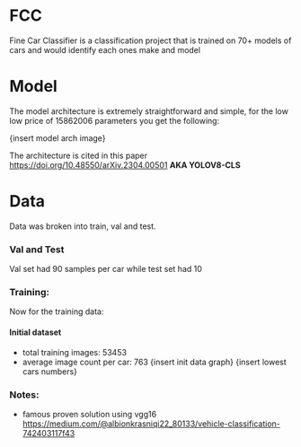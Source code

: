# FCC
Fine Car Classifier is a classification project that is trained on 70+ models of cars and would identify each ones make and model


# Model
The model architecture is extremely straightforward and simple, for the low low price of 15862006 parameters you get the following:

{insert model arch image}

The architecture is cited in this paper https://doi.org/10.48550/arXiv.2304.00501 **AKA YOLOV8-CLS**

# Data
Data was broken into train, val and test.

### Val and Test
Val set had 90 samples per car while test set had 10

### Training:
Now for the training data:

#### Initial dataset
- total training images: 53453
- average image count per car: 763
{insert init data graph}
{insert lowest cars numbers}


### Notes:
- famous proven solution using vgg16 https://medium.com/@albionkrasniqi22_80133/vehicle-classification-742403117f43